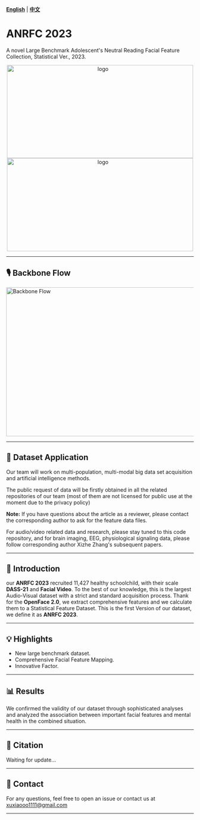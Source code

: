 **[English](README.md)** | **[中文](README_CN.md)**

# ANRFC 2023
A novel Large Benchmark Adolescent's Neutral Reading Facial Feature Collection, Statistical Ver., 2023.

<p align="center">
  <img src="https://github.com/xuxiaoooo/ABAFnet/blob/main/draw/LOGO 1.png" width="500" height="250" alt="logo"/>
  <img src="https://github.com/xuxiaoooo/ANRFC/blob/main/draw/ANRFC logo.png" width="500" height="250" alt="logo"/>
</p>

---

## 🎙️ Backbone Flow

<img src="https://github.com/xuxiaoooo/ANRFC/blob/main/draw/fig2.jpg" width="600" height="400" alt="Backbone Flow"/>

---

## 📙 Dataset Application

Our team will work on multi-population, multi-modal big data set acquisition and artificial intelligence methods.

The public request of data will be firstly obtained in all the related repositories of our team (most of them are not licensed for public use at the moment due to the privacy policy)

**Note:** If you have questions about the article as a reviewer, please contact the corresponding author to ask for the feature data files.

For audio/video related data and research, please stay tuned to this code repository, and for brain imaging, EEG, physiological signaling data, please follow corresponding author Xizhe Zhang's subsequent papers.

---

## 📌 Introduction

our **ANRFC 2023** recruited 11,427 healthy schoolchild, with their scale **DASS-21** and **Facial Video**. To the best of our knowledge, this is the largest Audio-Visual dataset with a strict and standard acquisition process. Thank for the **OpenFace 2.0**, we extract comprehensive features and we calculate them to a Statistical Feature Dataset. This is the first Version of our dataset, we define it as **ANRFC 2023**.

---

## 💡 Highlights
- New large benchmark dataset.
- Comprehensive Facial Feature Mapping.
- Innovative Factor.

---

## 📊 Results

We confirmed the validity of our dataset through sophisticated analyses and analyzed the association between important facial features and mental health in the combined situation.

---

## 📄 Citation
Waiting for update...

---

## 📧 Contact

For any questions, feel free to open an issue or contact us at xuxiaooo1111@gmail.com

---
